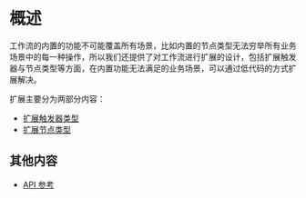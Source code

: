# 概述

工作流的内置的功能不可能覆盖所有场景，比如内置的节点类型无法穷举所有业务场景中的每一种操作，所以我们还提供了对工作流进行扩展的设计，包括扩展触发器与节点类型等方面，在内置功能无法满足的业务场景，可以通过低代码的方式扩展解决。

扩展主要分为两部分内容：

- [扩展触发器类型](../trigger/index.md)
- [扩展节点类型](../instruction/index.md)

## 其他内容

- [API 参考](../api/index.md)
